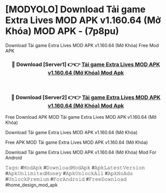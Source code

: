 # [MODYOLO] Download Tải game Extra Lives MOD APK v1.160.64 (Mở Khóa) MOD APK - (7p8pu)
Download Tải game Extra Lives MOD APK v1.160.64 (Mở Khóa) Free Mod APK

<div align="center">
<h3>🔴 Download [Server1] 👉👉 <a href="https://apk-comot.site?title=Tải_game_Extra_Lives_MOD_APK_v1.160.64_(Mở_Khóa)">Tải game Extra Lives MOD APK v1.160.64 (Mở Khóa) Mod Apk</a></h3><br>

<h3>🔴 Download [Server2] 👉👉 <a href="https://apk-comot.site?title=Tải_game_Extra_Lives_MOD_APK_v1.160.64_(Mở_Khóa)">Tải game Extra Lives MOD APK v1.160.64 (Mở Khóa) Mod Apk</a></h3>
</div>


Free Download APK MOD Tải game Extra Lives MOD APK v1.160.64 (Mở Khóa)

Download Tải game Extra Lives MOD APK v1.160.64 (Mở Khóa) 

Free APK MOD Tải game Extra Lives MOD APK v1.160.64 (Mở Khóa) 

Download Tải game Extra Lives MOD APK v1.160.64 (Mở Khóa) Mod For Android

𝚃𝚊𝚐𝚜: #𝙼𝚘𝚍𝙰𝚙𝚔 #𝙳𝚘𝚠𝚗𝚕𝚘𝚊𝚍𝙼𝚘𝚍𝙰𝚙𝚔 #𝙰𝚙𝚔𝙻𝚊𝚝𝚎𝚜𝚝𝚅𝚎𝚛𝚜𝚒𝚘𝚗 #𝙰𝚙𝚔𝚄𝚗𝚕𝚒𝚖𝚒𝚝𝚎𝚍𝙼𝚘𝚗𝚎𝚢 #𝙰𝚙𝚔𝚄𝚗𝚕𝚘𝚌𝚔𝙰𝚕𝚕 #𝙰𝚙𝚔𝙽𝚘𝙰𝚍𝚜 #𝚄𝚗𝚕𝚘𝚌𝚔𝙿𝚛𝚎𝚖𝚒𝚞𝚖 #𝙵𝚘𝚛𝙰𝚗𝚍𝚛𝚘𝚒𝚍 #𝙵𝚛𝚎𝚎𝙳𝚘𝚠𝚗𝚕𝚘𝚊𝚍 #home_design_mod_apk